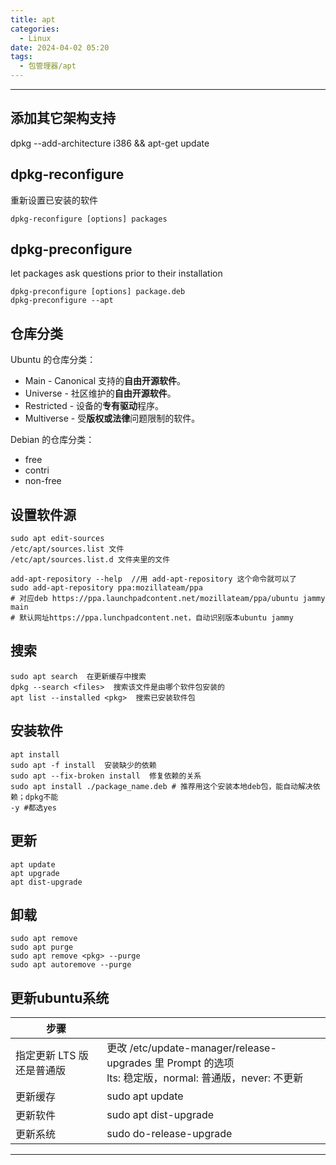 ```yaml
---
title: apt
categories:
  - Linux
date: 2024-04-02 05:20
tags:
  - 包管理器/apt
---
```


---
## 添加其它架构支持

dpkg --add-architecture i386 && apt-get update 

## dpkg-reconfigure

重新设置已安装的软件

```shell
dpkg-reconfigure [options] packages
```

## dpkg-preconfigure

let packages ask questions prior to their installation

```shell
dpkg-preconfigure [options] package.deb
dpkg-preconfigure --apt
```



## 仓库分类

Ubuntu 的仓库分类：

- Main - Canonical 支持的**自由开源软件**。
- Universe - 社区维护的**自由开源软件**。
- Restricted - 设备的**专有驱动**程序。
- Multiverse - 受**版权或法律**问题限制的软件。

Debian 的仓库分类：

- free
- contri
- non-free

## 设置软件源

```shell
sudo apt edit-sources
/etc/apt/sources.list 文件
/etc/apt/sources.list.d 文件夹里的文件

add-apt-repository --help  //用 add-apt-repository 这个命令就可以了
sudo add-apt-repository ppa:mozillateam/ppa  
# 对应deb https://ppa.launchpadcontent.net/mozillateam/ppa/ubuntu jammy main 
# 默认网址https://ppa.lunchpadcontent.net，自动识别版本ubuntu jammy
```

## 搜索

```shell
sudo apt search  在更新缓存中搜索
dpkg --search <files>  搜索该文件是由哪个软件包安装的
apt list --installed <pkg>  搜索已安装软件包
```

## 安装软件

```shell
apt install
sudo apt -f install  安装缺少的依赖
sudo apt --fix-broken install  修复依赖的关系
sudo apt install ./package_name.deb # 推荐用这个安装本地deb包，能自动解决依赖；dpkg不能
-y #都选yes
```

## 更新

```shell
apt update
apt upgrade
apt dist-upgrade
```

## 卸载

```shell
sudo apt remove
sudo apt purge
sudo apt remove <pkg> --purge
sudo apt autoremove --purge
```

## 更新ubuntu系统

| 步骤                      |                                                                                                            |
| ------------------------- | ---------------------------------------------------------------------------------------------------------- |
| 指定更新 LTS 版还是普通版 | 更改 /etc/update-manager/release-upgrades 里 Prompt 的选项<br />lts: 稳定版，normal: 普通版，never: 不更新 |
| 更新缓存                  | sudo apt update                                                                                            | 
| 更新软件                  | sudo apt dist-upgrade                                                                                      |
| 更新系统                  | sudo do-release-upgrade                                                                                    |




---
